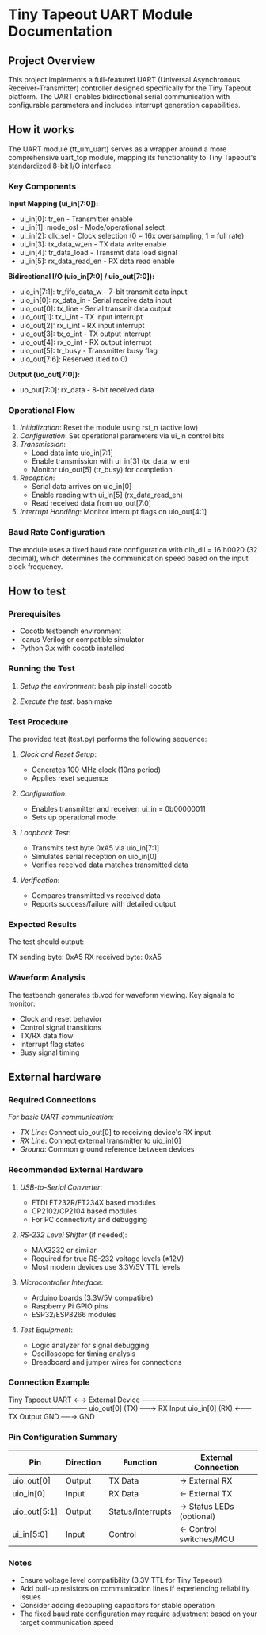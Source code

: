 # Tiny Tapeout UART Module Documentation

## Project Overview

This project implements a full-featured UART (Universal Asynchronous Receiver-Transmitter) controller designed specifically for the Tiny Tapeout platform. The UART enables bidirectional serial communication with configurable parameters and includes interrupt generation capabilities.

## How it works

The UART module (tt_um_uart) serves as a wrapper around a more comprehensive uart_top module, mapping its functionality to Tiny Tapeout's standardized 8-bit I/O interface.

### Key Components

**Input Mapping (ui_in[7:0]):**
- ui_in[0]: tr_en - Transmitter enable
- ui_in[1]: mode_osl - Mode/operational select 
- ui_in[2]: clk_sel - Clock selection (0 = 16x oversampling, 1 = full rate)
- ui_in[3]: tx_data_w_en - TX data write enable
- ui_in[4]: tr_data_load - Transmit data load signal
- ui_in[5]: rx_data_read_en - RX data read enable

**Bidirectional I/O (uio_in[7:0] / uio_out[7:0]):**
- uio_in[7:1]: tr_fifo_data_w - 7-bit transmit data input
- uio_in[0]: rx_data_in - Serial receive data input
- uio_out[0]: tx_line - Serial transmit data output
- uio_out[1]: tx_i_int - TX input interrupt
- uio_out[2]: rx_i_int - RX input interrupt  
- uio_out[3]: tx_o_int - TX output interrupt
- uio_out[4]: rx_o_int - RX output interrupt
- uio_out[5]: tr_busy - Transmitter busy flag
- uio_out[7:6]: Reserved (tied to 0)

**Output (uo_out[7:0]):**
- uo_out[7:0]: rx_data - 8-bit received data

### Operational Flow

1. *Initialization*: Reset the module using rst_n (active low)
2. *Configuration*: Set operational parameters via ui_in control bits
3. *Transmission*: 
   - Load data into uio_in[7:1]
   - Enable transmission with ui_in[3] (tx_data_w_en)
   - Monitor uio_out[5] (tr_busy) for completion
4. *Reception*:
   - Serial data arrives on uio_in[0]
   - Enable reading with ui_in[5] (rx_data_read_en)
   - Read received data from uo_out[7:0]
5. *Interrupt Handling*: Monitor interrupt flags on uio_out[4:1]

### Baud Rate Configuration

The module uses a fixed baud rate configuration with dlh_dll = 16'h0020 (32 decimal), which determines the communication speed based on the input clock frequency.

## How to test

### Prerequisites
- Cocotb testbench environment
- Icarus Verilog or compatible simulator
- Python 3.x with cocotb installed

### Running the Test

1. *Setup the environment*:
   bash
   pip install cocotb
   

2. *Execute the test*:
   bash
   make
   

### Test Procedure

The provided test (test.py) performs the following sequence:

1. *Clock and Reset Setup*:
   - Generates 100 MHz clock (10ns period)
   - Applies reset sequence

2. *Configuration*:
   - Enables transmitter and receiver: ui_in = 0b00000011
   - Sets up operational mode

3. *Loopback Test*:
   - Transmits test byte 0xA5 via uio_in[7:1]
   - Simulates serial reception on uio_in[0]
   - Verifies received data matches transmitted data

4. *Verification*:
   - Compares transmitted vs received data
   - Reports success/failure with detailed output

### Expected Results

The test should output:

TX sending byte: 0xA5
RX received byte: 0xA5


### Waveform Analysis

The testbench generates tb.vcd for waveform viewing. Key signals to monitor:
- Clock and reset behavior
- Control signal transitions
- TX/RX data flow
- Interrupt flag states
- Busy signal timing

## External hardware

### Required Connections

*For basic UART communication:*
- *TX Line*: Connect uio_out[0] to receiving device's RX input
- *RX Line*: Connect external transmitter to uio_in[0]
- *Ground*: Common ground reference between devices

### Recommended External Hardware

1. *USB-to-Serial Converter*:
   - FTDI FT232R/FT234X based modules
   - CP2102/CP2104 based modules
   - For PC connectivity and debugging

2. *RS-232 Level Shifter* (if needed):
   - MAX3232 or similar
   - Required for true RS-232 voltage levels (±12V)
   - Most modern devices use 3.3V/5V TTL levels

3. *Microcontroller Interface*:
   - Arduino boards (3.3V/5V compatible)
   - Raspberry Pi GPIO pins
   - ESP32/ESP8266 modules

4. *Test Equipment*:
   - Logic analyzer for signal debugging
   - Oscilloscope for timing analysis
   - Breadboard and jumper wires for connections

### Connection Example


Tiny Tapeout UART    ←→    External Device
─────────────────          ────────────────
uio_out[0] (TX)     ──→    RX Input
uio_in[0]  (RX)     ←──    TX Output
GND                 ──→    GND


### Pin Configuration Summary

| Pin | Direction | Function | External Connection |
|-----|-----------|----------|-------------------|
| uio_out[0] | Output | TX Data | → External RX |
| uio_in[0] | Input | RX Data | ← External TX |
| uio_out[5:1] | Output | Status/Interrupts | → Status LEDs (optional) |
| ui_in[5:0] | Input | Control | ← Control switches/MCU |

### Notes

- Ensure voltage level compatibility (3.3V TTL for Tiny Tapeout)
- Add pull-up resistors on communication lines if experiencing reliability issues
- Consider adding decoupling capacitors for stable operation
- The fixed baud rate configuration may require adjustment based on your target communication speed
